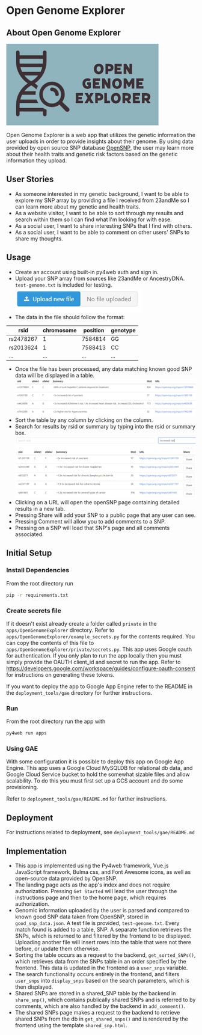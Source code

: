 # Open Genome Explorer

## About Open Genome Explorer

![Logo](images/logo.PNG)

Open Genome Explorer is a web app that utilizes the genetic information the user uploads in order to provide insights about their genome. By using data provided by open source SNP database [OpenSNP](https://opensnp.org/), the user may learn more about their health traits and genetic risk factors based on the genetic information they upload.

## User Stories

* As someone interested in my genetic background, I want to be able to explore my SNP array by providing a file I received from 23andMe so I can learn more about my genetic and health traits.
* As a website visitor, I want to be able to sort through my results and search within them so I can find what I'm looking for with ease.
* As a social user, I want to share interesting SNPs that I find with others.
* As a social user, I want to be able to comment on other users' SNPs to share my thoughts.

## Usage

* Create an account using built-in py4web auth and sign in.
* Upload your SNP array from sources like 23andMe or AncestryDNA. `test-genome.txt` is included for testing. 
![Upload](images/home.PNG)
* The data in the file should follow the format:

| rsid      | chromosome | position | genotype |
|-----------|------------|----------|----------|
| rs2478267 | 1          | 7584814  | GG       |
| rs2013624 | 1          | 7588413  | CC       |
| ...       | ...        | ...      | ...      |

* Once the file has been processed, any data matching known good SNP data will be displayed in a table.
![Results Table](images/results.PNG)
* Sort the table by any column by clicking on the column.
* Search for results by rsid or summary by typing into the rsid or summary box.
![Search Results](images/search.PNG)
* Clicking on a URL will open the openSNP page containing detailed results in a new tab.
* Pressing Share will add your SNP to a public page that any user can see.
* Pressing Comment will allow you to add comments to a SNP.
* Pressing on a SNP will load that SNP's page and all comments associated.

## Initial Setup

### Install Dependencies

From the root directory run

```bash
pip -r requirements.txt
```

### Create secrets file

If it doesn't exist already create a folder called `private` in the `apps/OpenGenomeExplorer` directory. Refer to `apps/OpenGenomeExplorer/example_secrets.py` for the contents required. You can copy the contents of this file to `apps/OpenGenomeExplorer/private/secrets.py`.
This app uses Google oauth for authentication. If you only plan to run the app locally then you must simply provide the OAUTH client_id and secret to run the app.
Refer to <https://developers.google.com/workspace/guides/configure-oauth-consent> for instructions on generating these tokens.

If you want to deploy the app to Google App Engine refer to the README in the `deployment_tools/gae` directory for further instructions.

### Run

From the root directory run the app with

```bash
py4web run apps
```

### Using GAE

With some configuration it is possible to deploy this app on Google App Engine. This app uses a Google Cloud MySQLDB for relational db data, and Google Cloud Service bucket to hold the somewhat sizable files and allow scalability. To do this you must first set up a GCS account and do some provisioning.

Refer to `deployment_tools/gae/README.md` for further instructions.
## Deployment

For instructions related to deployment, see `deployment_tools/gae/README.md`

## Implementation

* This app is implemented using the Py4web framework, Vue.js JavaScript framework, Bulma css, and Font Awesome icons, as well as open-source data provided by OpenSNP.
* The landing page acts as the app's index and does not require authorization. Pressing `Get Started` will lead the user through the instructions page and then to the home page, which requires authorization.
* Genomic information uploaded by the user is parsed and compared to known good SNP data taken from OpenSNP, stored in `good_snp_data.json`. A test file is provided, `test-genome.txt`. Every match found is added to a table, SNP. A separate function retrieves the SNPs, which is returned to and filtered by the frontend to be displayed. Uploading another file will insert rows into the table that were not there before, or update them otherwise.
* Sorting the table occurs as a request to the backend, `get_sorted_SNPs()`, which retrieves data from the SNPs table in an order specified by the frontend. This data is updated in the frontend as a `user_snps` variable.
* The search functionality occurs entirely in the frontend, and filters `user_snps` into `display_snps` based on the search parameters, which is then displayed.
* Shared SNPs are stored in a shared_SNP table by the backend in `share_snp()`, which contains publically shared SNPs and is referred to by comments, which are also handled by the backend in `add_comment()`.
* The shared SNPs page makes a request to the backend to retrieve shared SNPs from the db in `get_shared_snps()` and is rendered by the frontend using the template `shared_snp.html`.